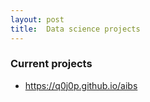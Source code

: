 ```yaml
---
layout: post
title:  Data science projects
---
```

### Current projects
- <https://q0j0p.github.io/aibs>
